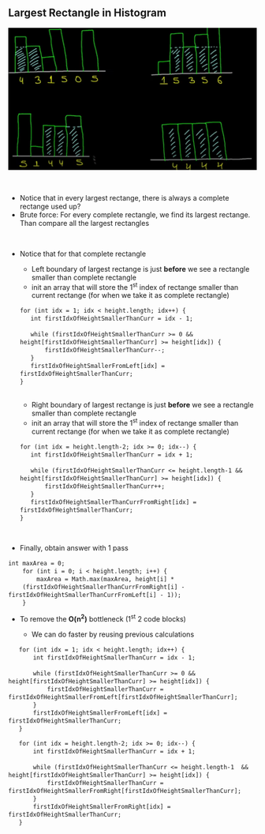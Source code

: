 ## Largest Rectangle in Histogram ##
![](./screenshot.png)
 
<br/> 

- Notice that in every largest rectange, there is always a complete rectange used up?
- Brute force: For every complete rectangle, we find its largest rectange. Than compare all the largest rectangles
<br/>

- Notice that for that complete rectangle
	- Left boundary of largest rectange is just **before** we see a rectangle smaller than complete rectangle
	- init an array that will store the 1<sup>st</sup> index of rectange smaller than current rectange (for when we take it as complete rectangle)
	 ```
	for (int idx = 1; idx < height.length; idx++) {              
		int firstIdxOfHeightSmallerThanCurr = idx - 1;
		
		while (firstIdxOfHeightSmallerThanCurr >= 0 && height[firstIdxOfHeightSmallerThanCurr] >= height[idx]) {
			firstIdxOfHeightSmallerThanCurr--;
		}
   		firstIdxOfHeightSmallerFromLeft[idx] = firstIdxOfHeightSmallerThanCurr;              
	}
	``` 
	<br/>
	
	- Right boundary of largest rectange is just **before** we see a rectangle smaller than complete rectangle
	- init an array that will store the 1<sup>st</sup> index of rectange smaller than current rectange (for when we take it as complete rectangle)
	 ```
	for (int idx = height.length-2; idx >= 0; idx--) {              
		int firstIdxOfHeightSmallerThanCurr = idx + 1;
		
		while (firstIdxOfHeightSmallerThanCurr <= height.length-1 && height[firstIdxOfHeightSmallerThanCurr] >= height[idx]) {
			firstIdxOfHeightSmallerThanCurr++;
		}
   		firstIdxOfHeightSmallerThanCurrFromRight[idx] = firstIdxOfHeightSmallerThanCurr;              
	}
	``` 
	<br/>

- Finally, obtain answer with 1 pass
```
int maxArea = 0;
    for (int i = 0; i < height.length; i++) {
        maxArea = Math.max(maxArea, height[i] * 
	(firstIdxOfHeightSmallerThanCurrFromRight[i] - firstIdxOfHeightSmallerThanCurrFromLeft[i] - 1));
    }
```

- To remove the **O(n<sup>2</sup>)** bottleneck (1<sup>st</sup> 2 code blocks)
	<br/>
	
	- We can do faster by reusing previous calculations
 ```
	for (int idx = 1; idx < height.length; idx++) {              
		int firstIdxOfHeightSmallerThanCurr = idx - 1;
		
		while (firstIdxOfHeightSmallerThanCurr >= 0 && height[firstIdxOfHeightSmallerThanCurr] >= height[idx]) {
			firstIdxOfHeightSmallerThanCurr = firstIdxOfHeightSmallerFromLeft[firstIdxOfHeightSmallerThanCurr];
		}
   		firstIdxOfHeightSmallerFromLeft[idx] = firstIdxOfHeightSmallerThanCurr;              
	}
``` 
 ```
	for (int idx = height.length-2; idx >= 0; idx--) {              
		int firstIdxOfHeightSmallerThanCurr = idx + 1;
		
		while (firstIdxOfHeightSmallerThanCurr <= height.length-1  && height[firstIdxOfHeightSmallerThanCurr] >= height[idx]) {
			firstIdxOfHeightSmallerThanCurr = firstIdxOfHeightSmallerFromRight[firstIdxOfHeightSmallerThanCurr];
		}
   		firstIdxOfHeightSmallerFromRight[idx] = firstIdxOfHeightSmallerThanCurr;              
	}
``` 
